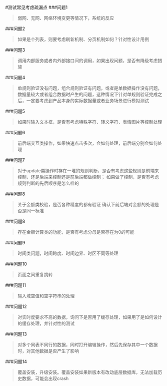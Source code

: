 

#测试常见考虑疏漏点
###问题1  
>弱网、无网、网络环境变更等情况下，系统的反应  

###问题2
>如果是个列表，则要考虑刷新机制、分页机制如何？针对性设计用例  

###问题3
>调用内部服务或者内外部接口间的调用，如果出现问题，是否有降级考虑措施
  
###问题4
>单规则验证没有问题，组合规则验证有问题，或者是单数据操作没有问题，数据量较大或者组合数据时产生的问题，这种情况下针对单规则验证完成之后，一定要考虑到产品本身的实际数据量或者业务场景进行模拟测试
  
###问题5
>如果时输入文本框，是否有考虑特殊字符、转义字符、表情图片等控制处理
  
###问题6
>前后端交互类操作，如果快速点击多次，会如何处理，前后端分别会如何处理
  
###问题7
>对于update类操作时存在一堆的规则判断，是否有考虑这些规则是前端来控制，还是后端来控制还是前后端都做控制；
>如果做了控制，是否有考虑规则判断的先后顺序是怎么样的
  
###问题8
>关于金额类校验，是否各种精度的都有验证
>确认下前后端对金额的处理是否是同一标准
  
###问题8
>存在金额计算类的功能，是否有考虑分母是否存在为0的可能  

###问题9
>时间类问题，时间跨度、时间边界、时区不同等处理  

###问题10
>页面之间重复跳转  

###问题11
>输入域空值和空字符串的处理  

###问题12
>对实时度要求不高的数据，询问下是否用了缓存处理，如果用了是如何设计的缓存处理，并针对性的测试
  
###问题13
>对多个同表不同行的数据，同时打开编辑操作，然后先保存其中一个数据时，对其他数据是否产生了影响
  
###问题14
>覆盖安装，升级安装。覆盖安装如果新版本有改动底层数据库，无法加载历史数据，可能会出现crash
  






